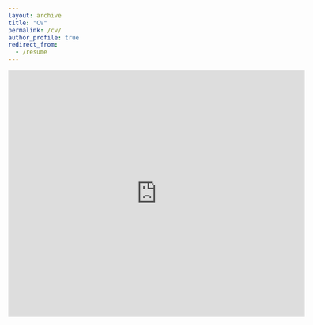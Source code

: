 ```yaml
---
layout: archive
title: "CV"
permalink: /cv/
author_profile: true
redirect_from:
  - /resume
---
```



<embed src="https://www.w3.org/WAI/ER/tests/xhtml/testfiles/resources/pdf/dummy.pdf" type="application/pdf" width="600px" height="500px" />
